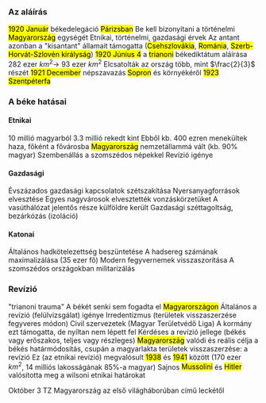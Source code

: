 ### Az aláírás
<mark class="hltr-orange">1920 Január</mark> békedelegáció <mark class="hltr-green">Párizsban</mark>
Be kell bizonyítani a történelmi <mark class="hltr-green">Magyarország</mark> egységét
Etnikai, történelmi, gazdasági érvek
Az antant azonban a "kisantant" államait támogatta (<mark class="hltr-green">Csehszlovákia</mark>, <mark class="hltr-green">Románia</mark>, <mark class="hltr-green">Szerb-Horvát-Szlovén királyság</mark>)
<mark class="hltr-orange">1920 Június 4</mark> a <mark class="hltr-green">trianoni</mark> békediktátum aláírása
282 ezer $km^2\to$ 93 ezer $km^2$
Elcsatolták az ország több, mint $\frac{2}{3}$ részét
<mark class="hltr-orange">1921 December</mark> népszavazás <mark class="hltr-green">Sopron</mark> és környékéről
<mark class="hltr-orange">1923</mark> <mark class="hltr-green">Szentpéterfa</mark>
### A béke hatásai
#### Etnikai
10 millió magyarból 3.3 millió rekedt kint
Ebből kb. 400 ezren menekültek haza, főként a fővárosba
<mark class="hltr-green">Magyarország</mark> nemzetállammá vált (kb. 90% magyar)
Szembenállás a szomszédos népekkel
Revízió igénye
#### Gazdasági
Évszázados gazdasági kapcsolatok szétszakítása
Nyersanyagforrások elvesztése
Egyes nagyvárosok elvesztették vonzáskörzetüket
A vasúthálózat jelentős része külföldre került
Gazdasági széttagoltság, bezárkózás (izoláció)
#### Katonai
Általános hadkötelezettség beszüntetése
A hadsereg számának maximalizálása (35 ezer fő)
Modern fegyvernemek visszaszorítása
A szomszédos országokban militarizálás
### Revízió
"trianoni trauma"
A békét senki sem fogadta el <mark class="hltr-green">Magyarországon</mark>
Általános a revízió (felülvizsgálat) igénye
Irredentizmus (területek visszaszerzése fegyveres módon)
Civil szervezetek (Magyar Területvédő Liga)
A kormány ezt támogatta, de nyíltan nem lépett fel
Kérdéses a revízió jellege (békés vagy erőszakos, teljes vagy részleges)
<mark class="hltr-green">Magyarország</mark> valódi és reális célja a békés határmódosítás, csupán a magyarlakta területek visszaszerzése: a revízió
Ez (az etnikai revízió) megvalósult <mark class="hltr-orange">1938</mark> és <mark class="hltr-orange">1941</mark> között (170 ezer $km^2$, 14 milliós lakosságának 85%-a magyar)
Sajnos <mark class="hltr-cyan">Mussolini</mark> és <mark class="hltr-cyan">Hitler</mark> valósította meg a wilsoni etnikai határokat

Október 3 TZ  Magyarország az első világháborúban című leckétől